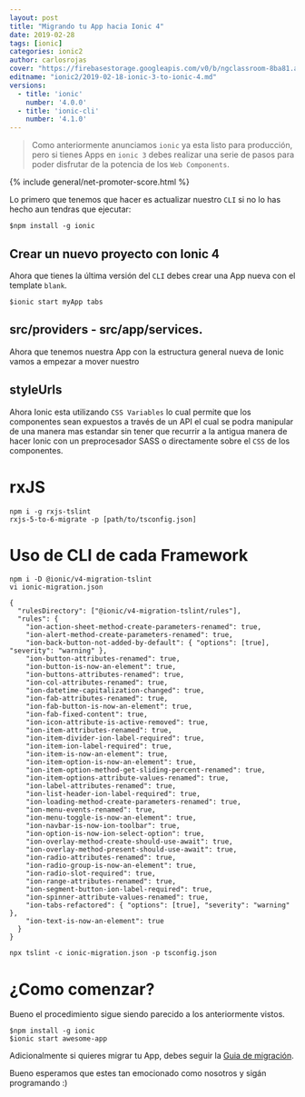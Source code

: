 ```yaml
---
layout: post
title: "Migrando tu App hacia Ionic 4"
date: 2019-02-28
tags: [ionic]
categories: ionic2
author: carlosrojas
cover: "https://firebasestorage.googleapis.com/v0/b/ngclassroom-8ba81.appspot.com/o/posts%2F2019-01-24-ionic-4-finalmente%2Fionic-4-final.png?alt=media&token=6db207a5-016c-4a7c-b5ca-e7bf7f586ca4"
editname: "ionic2/2019-02-18-ionic-3-to-ionic-4.md"
versions:
  - title: 'ionic'
    number: '4.0.0'
  - title: 'ionic-cli'
    number: '4.1.0'
---
```


> Como anteriormente anunciamos `ionic` ya esta listo para producción, pero si tienes Apps en `ionic 3` debes realizar una serie de pasos para poder disfrutar de la potencia de los `Web Components`.

<amp-img width="1440" height="800" layout="responsive" src="https://firebasestorage.googleapis.com/v0/b/ngclassroom-8ba81.appspot.com/o/posts%2F2019-01-24-ionic-4-finalmente%2Fionic-4-final.png?alt=media&token=6db207a5-016c-4a7c-b5ca-e7bf7f586ca4"></amp-img>

{% include general/net-promoter-score.html %} 

Lo primero que tenemos que hacer es actualizar nuestro `CLI` si no lo has hecho aun tendras que ejecutar:

```
$npm install -g ionic
```

## Crear un nuevo proyecto con Ionic 4

Ahora que tienes  la última versión del `CLI` debes crear una App nueva con el template `blank`.

````
$ionic start myApp tabs
````

## src/providers - src/app/services.

Ahora que tenemos nuestra App con la estructura general nueva de Ionic vamos a empezar a mover nuestro 

## styleUrls

Ahora Ionic esta utilizando `CSS Variables` lo cual permite que los componentes sean expuestos a través de un API el cual se podra manipular de una manera mas estandar sin tener que recurrir a la antigua manera de hacer Ionic con un preprocesador SASS o directamente sobre el `CSS` de los componentes.

# rxJS

````
npm i -g rxjs-tslint
rxjs-5-to-6-migrate -p [path/to/tsconfig.json]
````


# Uso de CLI de cada Framework

````
npm i -D @ionic/v4-migration-tslint
vi ionic-migration.json
````

````
{
  "rulesDirectory": ["@ionic/v4-migration-tslint/rules"],
  "rules": {
    "ion-action-sheet-method-create-parameters-renamed": true,
    "ion-alert-method-create-parameters-renamed": true,
    "ion-back-button-not-added-by-default": { "options": [true], "severity": "warning" },
    "ion-button-attributes-renamed": true,
    "ion-button-is-now-an-element": true,
    "ion-buttons-attributes-renamed": true,
    "ion-col-attributes-renamed": true,
    "ion-datetime-capitalization-changed": true,
    "ion-fab-attributes-renamed": true,
    "ion-fab-button-is-now-an-element": true,
    "ion-fab-fixed-content": true,
    "ion-icon-attribute-is-active-removed": true,
    "ion-item-attributes-renamed": true,
    "ion-item-divider-ion-label-required": true,
    "ion-item-ion-label-required": true,
    "ion-item-is-now-an-element": true,
    "ion-item-option-is-now-an-element": true,
    "ion-item-option-method-get-sliding-percent-renamed": true,
    "ion-item-options-attribute-values-renamed": true,
    "ion-label-attributes-renamed": true,
    "ion-list-header-ion-label-required": true,
    "ion-loading-method-create-parameters-renamed": true,
    "ion-menu-events-renamed": true,
    "ion-menu-toggle-is-now-an-element": true,
    "ion-navbar-is-now-ion-toolbar": true,
    "ion-option-is-now-ion-select-option": true,
    "ion-overlay-method-create-should-use-await": true,
    "ion-overlay-method-present-should-use-await": true,
    "ion-radio-attributes-renamed": true,
    "ion-radio-group-is-now-an-element": true,
    "ion-radio-slot-required": true,
    "ion-range-attributes-renamed": true,
    "ion-segment-button-ion-label-required": true,
    "ion-spinner-attribute-values-renamed": true,
    "ion-tabs-refactored": { "options": [true], "severity": "warning" },
    "ion-text-is-now-an-element": true
  }
}
````

````
npx tslint -c ionic-migration.json -p tsconfig.json
````


# ¿Como comenzar?

Bueno el procedimiento sigue siendo parecido a los anteriormente vistos.

```
$npm install -g ionic
$ionic start awesome-app
```

Adicionalmente si quieres migrar tu App, debes seguir la [Guia de migración](https://ionicframework.com/docs/building/migration/).

Bueno esperamos que estes tan emocionado como nosotros y sigán programando :)